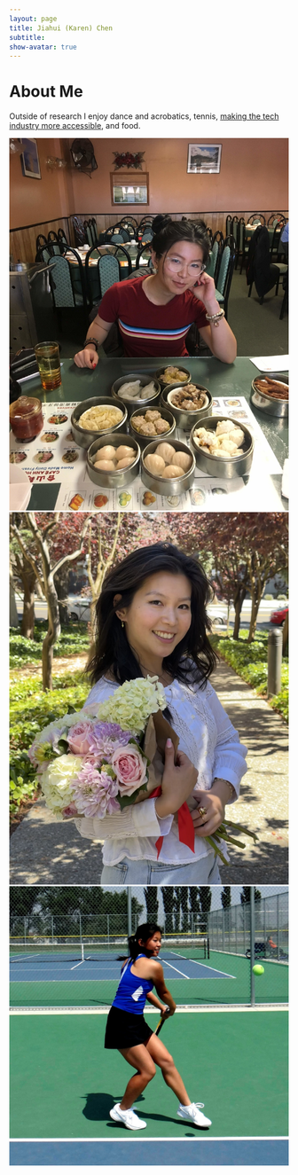 ```yaml
---
layout: page
title: Jiahui (Karen) Chen
subtitle: 
show-avatar: true
---
```

# About Me  

Outside of research I enjoy dance and acrobatics, tennis, [making the tech industry more accessible](https://www.codetenderloin.org/blog/2020-year-in-review), and food. 


<div position="relative" style="width:100%;height:500px">
  <div class="imgContainer">
  <!-- All image dimensions in imgContainer -->
    <img class="about-me-img" src="/img/dimsum_2000l.jpg">
  </div>
  <div class="imgContainer">
    <img class="about-me-img" src="/img/flowers.jpg">
  </div>
  <div class="imgContainer">
    <img class="about-me-img" src="/img/tennis_sqr.jpg">
  </div>
</div>
<div style="width:800px">
